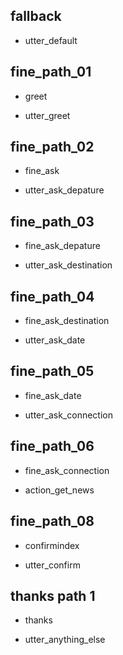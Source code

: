 ## fallback
- utter_default

## fine_path_01
* greet
- utter_greet

## fine_path_02
* fine_ask
- utter_ask_depature

## fine_path_03
* fine_ask_depature
- utter_ask_destination

## fine_path_04
* fine_ask_destination
- utter_ask_date


## fine_path_05
* fine_ask_date
- utter_ask_connection


## fine_path_06
* fine_ask_connection
- action_get_news




## fine_path_08
* confirmindex
- utter_confirm


## thanks path 1
* thanks
- utter_anything_else
